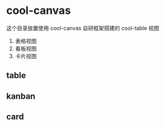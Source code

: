 # cool-canvas

这个目录放置使用 cool-canvas 自研框架搭建的 cool-table 视图

1. 表格视图
2. 看板视图
3. 卡片视图

## table

## kanban

## card
